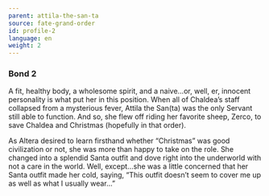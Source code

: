```yaml
---
parent: attila-the-san-ta
source: fate-grand-order
id: profile-2
language: en
weight: 2
---
```


### Bond 2

A fit, healthy body, a wholesome spirit, and
a naive…or, well, er, innocent personality is what put her in this position.
When all of Chaldea’s staff collapsed from a mysterious fever, Attila the San(ta) was the only Servant still able to function. And so, she flew off riding her favorite sheep, Zerco, to save Chaldea and Christmas (hopefully in that order).

As Altera desired to learn firsthand whether “Christmas” was good civilization or not, she was more than happy to take on the role.
She changed into a splendid Santa outfit and dove right into the underworld with not a care in the world. Well, except…she was a little concerned that her Santa outfit made her cold, saying, “This outfit doesn’t seem to cover me up as well as what I usually wear…”
